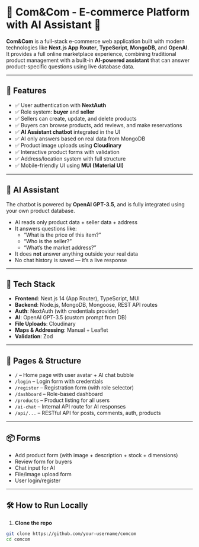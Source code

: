 # 🛒 Com&Com - E-commerce Platform with AI Assistant 🤖

**Com&Com** is a full-stack e-commerce web application built with modern technologies like **Next.js App Router**, **TypeScript**, **MongoDB**, and **OpenAI**.  
It provides a full online marketplace experience, combining traditional product management with a built-in **AI-powered assistant** that can answer product-specific questions using live database data.

---

## 🚀 Features

- ✅ User authentication with **NextAuth**
- ✅ Role system: **buyer** and **seller**
- ✅ Sellers can create, update, and delete products
- ✅ Buyers can browse products, add reviews, and make reservations
- ✅ **AI Assistant chatbot** integrated in the UI
- ✅ AI only answers based on real data from MongoDB
- ✅ Product image uploads using **Cloudinary**
- ✅ Interactive product forms with validation
- ✅ Address/location system with full structure
- ✅ Mobile-friendly UI using **MUI (Material UI)**

---

## 🧠 AI Assistant

The chatbot is powered by **OpenAI GPT-3.5**, and is fully integrated using your own product database.

- AI reads only product data + seller data + address
- It answers questions like:
  - “What is the price of this item?”
  - “Who is the seller?”
  - “What’s the market address?”
- It does **not** answer anything outside your real data
- No chat history is saved — it’s a live response

---

## 🧩 Tech Stack

- **Frontend**: Next.js 14 (App Router), TypeScript, MUI
- **Backend**: Node.js, MongoDB, Mongoose, REST API routes
- **Auth**: NextAuth (with credentials provider)
- **AI**: OpenAI GPT-3.5 (custom prompt from DB)
- **File Uploads**: Cloudinary
- **Maps & Addressing**: Manual + Leaflet
- **Validation**: Zod

---

## 📁 Pages & Structure

- `/` – Home page with user avatar + AI chat bubble
- `/login` – Login form with credentials
- `/register` – Registration form (with role selector)
- `/dashboard` – Role-based dashboard
- `/products` – Product listing for all users
- `/ai-chat` – Internal API route for AI responses
- `/api/...` – RESTful API for posts, comments, auth, products

---

## 📦 Forms

- Add product form (with image + description + stock + dimensions)
- Review form for buyers
- Chat input for AI
- File/image upload form
- User login/register

---

## 🛠️ How to Run Locally

1. **Clone the repo**

```bash
git clone https://github.com/your-username/comcom
cd comcom
```
